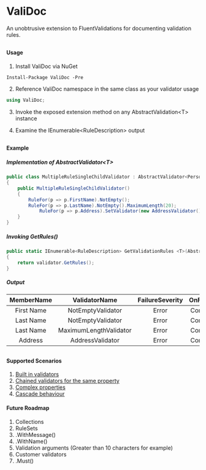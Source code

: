 # ValiDoc

An unobtrusive extension to FluentValidations for documenting validation rules.

##

#### Usage

1. Install ValiDoc via NuGet

```<language>
Install-Package ValiDoc -Pre
```

2. Reference ValiDoc namespace in the same class as your validator usage

```csharp
using ValiDoc;
```

3. Invoke the exposed extension method on any AbstractValidation&lt;T&gt; instance

4. Examine the IEnumerable&lt;RuleDescription&gt; output

##

#### Example

##### Implementation of AbstractValidator&lt;T&gt;

```csharp
public class MultipleRuleSingleChildValidator : AbstractValidator<Person>
{
	public MultipleRuleSingleChildValidator()
	{
	    RuleFor(p => p.FirstName).NotEmpty();
	    RuleFor(p => p.LastName).NotEmpty().MaximumLength(20);
            RuleFor(p => p.Address).SetValidator(new AddressValidator());
	}
}
```
  
##### Invoking GetRules()

```csharp
public static IEnumerable<RuleDescription> GetValidationRules <T>(AbstractValidator<T> validator)
{
    return validator.GetRules();
}
```


##### Output

| MemberName        | ValidatorName           | FailureSeverity  | OnFailure |
| :-------------: |:-------------:| :-----:|:---------:|
| First Name      | NotEmptyValidator | Error | Continue |
| Last Name      | NotEmptyValidator      |   Error | Continue |
| Last Name | MaximumLengthValidator      |    Error | Continue |
| Address | AddressValidator | Error | Continue |

## 
#### Supported Scenarios

1. [Built in validators](https://github.com/JeremySkinner/FluentValidation/wiki/c.-Built-In-Validators)
2. [Chained validators for the same property](https://github.com/JeremySkinner/FluentValidation/wiki/b.-Creating-a-Validator#chaining-validators-for-the-same-property)
3. [Complex properties](https://github.com/JeremySkinner/FluentValidation/wiki/b.-Creating-a-Validator#complex-properties)
4. [Cascade behaviour](https://github.com/JeremySkinner/FluentValidation/wiki/d.-Configuring-a-Validator#setting-the-cascade-mode)


#### Future Roadmap

1. Collections
2. RuleSets
3. .WithMessage()
4. .WithName()
5. Validation arguments (Greater than 10 characters for example)
6. Customer validators
7. .Must()
